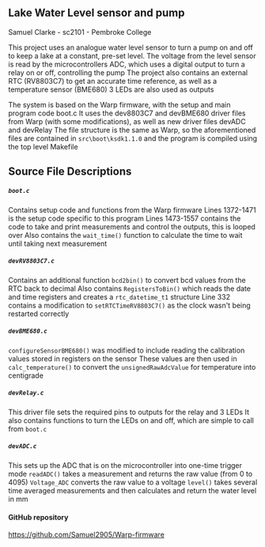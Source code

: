 ## Lake Water Level sensor and pump
Samuel Clarke - sc2101 - Pembroke College

This project uses an analogue water level sensor to turn a pump on and off to keep a lake at a constant, pre-set level.
The voltage from the level sensor is read by the microcontrollers ADC, which uses a digital output to turn a relay on or off, controlling the pump
The project also contains an external RTC (RV8803C7) to get an accurate time reference, as well as a temperature sensor (BME680)
3 LEDs are also used as outputs

The system is based on the Warp firmware, with the setup and main program code boot.c
It uses the dev8803C7 and devBME680 driver files from Warp (with some modifications), as well as new driver files devADC and devRelay
The file structure is the same as Warp, so the aforementioned files are contained in `src\boot\ksdk1.1.0` and the program is compiled using the top level Makefile  

## Source File Descriptions

##### `boot.c`
Contains setup code and functions from the Warp firmware
Lines 1372-1471 is the setup code specific to this program
Lines 1473-1557 contains the code to take and print measurements and control the outputs, this is looped over
Also contains the `wait_time()` function to calculate the time to wait until taking next measurement

##### `devRV8803C7.c`
Contains an additional function `bcd2bin()` to convert bcd values from the RTC back to decimal
Also contains `RegistersToBin()` which reads the date and time registers and creates a `rtc_datetime_t1` structure
Line 332 contains a modification to `setRTCTimeRV8803C7()` as the clock wasn't being restarted correctly

##### `devBME680.c`
`configureSensorBME680()` was modified to include reading the calibration values stored in registers on the sensor
These values are then used in `calc_temperature()` to convert the `unsignedRawAdcValue` for temperature into centigrade

##### `devRelay.c`
This driver file sets the required pins to outputs for the relay and 3 LEDs
It also contains functions to turn the LEDs on and off, which are simple to call from `boot.c`

##### `devADC.c`
This sets up the ADC that is on the microcontroller into one-time trigger mode
`readADC()` takes a measurement and returns the raw value (from 0 to 4095)
`Voltage_ADC` converts the raw value to a voltage
`level()` takes several time averaged measurements and then calculates and return the water level in mm


#### GitHub repository
https://github.com/Samuel2905/Warp-firmware
